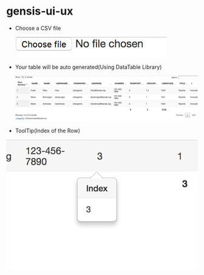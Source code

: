 # gensis-ui-ux

* Choose a CSV file

  ![picture alt](https://github.com/BonyCarvalho/gensis-ui-ux/blob/master/images/Screen%20Shot%202019-01-05%20at%2010.24.01%20AM.png?raw=true "Upload CSV")
  
* Your table will be auto generated(Using DataTable Library)
  
  ![picture alt](https://github.com/BonyCarvalho/gensis-ui-ux/blob/master/images/Screen%20Shot%202019-01-05%20at%2010.24.56%20AM.png?raw=true "Table will be generated")
  
* ToolTip(Index of the Row)

![picture alt](https://github.com/BonyCarvalho/gensis-ui-ux/blob/46ea14e7aaf3b8966535109a6a4a5fb3af4f701c/images/Screen%20Shot%202019-01-05%20at%2010.25.18%20AM.png?raw=true "Total will be generated")
